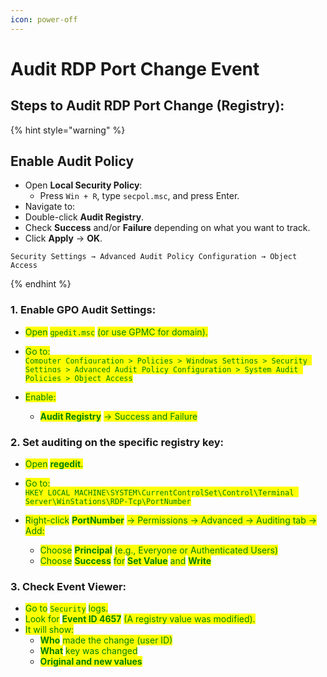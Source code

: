 ```yaml
---
icon: power-off
---
```


# Audit RDP Port Change Event

## Steps to Audit RDP Port Change (Registry):

{% hint style="warning" %}
## Enable Audit Policy

* Open **Local Security Policy**:
  * Press `Win + R`, type `secpol.msc`, and press Enter.
* Navigate to:
* Double-click **Audit Registry**.
* Check **Success** and/or **Failure** depending on what you want to track.
* Click **Apply** → **OK**.

```
Security Settings → Advanced Audit Policy Configuration → Object Access 
```
{% endhint %}



### **1. Enable GPO Audit Settings**:

* <mark style="color:green;">Open</mark> <mark style="color:green;"></mark><mark style="color:green;">`gpedit.msc`</mark> <mark style="color:green;"></mark><mark style="color:green;">(or use GPMC for domain).</mark>
* <mark style="color:green;">Go to:</mark>\
  <mark style="color:green;">`Computer Configuration > Policies > Windows Settings > Security Settings > Advanced Audit Policy Configuration > System Audit Policies > Object Access`</mark>
*   <mark style="color:green;">Enable:</mark>

    * <mark style="color:green;">**Audit Registry**</mark> <mark style="color:green;"></mark><mark style="color:green;">→ Success and Failure</mark>



### 2. **Set auditing on the specific registry key**:

* <mark style="color:green;">Open</mark> <mark style="color:green;"></mark><mark style="color:green;">**regedit**</mark><mark style="color:green;">.</mark>
* <mark style="color:green;">Go to:</mark>\
  <mark style="color:green;">`HKEY_LOCAL_MACHINE\SYSTEM\CurrentControlSet\Control\Terminal Server\WinStations\RDP-Tcp\PortNumber`</mark>
*   <mark style="color:green;">Right-click</mark> <mark style="color:green;"></mark><mark style="color:green;">**PortNumber**</mark> <mark style="color:green;"></mark><mark style="color:green;">→ Permissions → Advanced → Auditing tab → Add:</mark>

    * <mark style="color:green;">Choose</mark> <mark style="color:green;"></mark><mark style="color:green;">**Principal**</mark> <mark style="color:green;"></mark><mark style="color:green;">(e.g., Everyone or Authenticated Users)</mark>
    * <mark style="color:green;">Choose</mark> <mark style="color:green;"></mark><mark style="color:green;">**Success**</mark> <mark style="color:green;"></mark><mark style="color:green;">for</mark> <mark style="color:green;"></mark><mark style="color:green;">**Set Value**</mark> <mark style="color:green;"></mark><mark style="color:green;">and</mark> <mark style="color:green;"></mark><mark style="color:green;">**Write**</mark>



### 3. **Check Event Viewer**:

* <mark style="color:green;">Go to</mark> <mark style="color:green;"></mark><mark style="color:green;">`Security`</mark> <mark style="color:green;"></mark><mark style="color:green;">logs.</mark>
* <mark style="color:green;">Look for</mark> <mark style="color:green;"></mark><mark style="color:green;">**Event ID 4657**</mark> <mark style="color:green;"></mark><mark style="color:green;">(A registry value was modified).</mark>
* <mark style="color:green;">It will show:</mark>
  * <mark style="color:green;">**Who**</mark> <mark style="color:green;"></mark><mark style="color:green;">made the change (user ID)</mark>
  * <mark style="color:green;">**What**</mark> <mark style="color:green;"></mark><mark style="color:green;">key was changed</mark>
  * <mark style="color:green;">**Original and new values**</mark>



